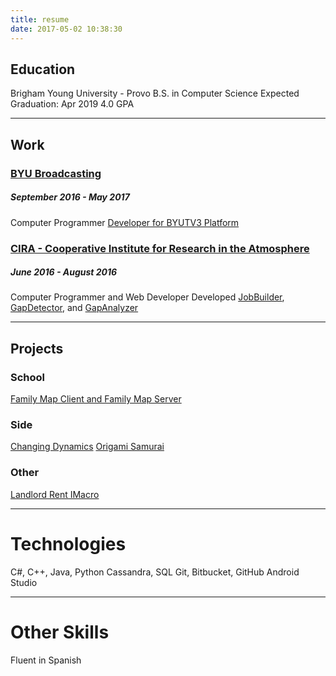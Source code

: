 ```yaml
---
title: resume
date: 2017-05-02 10:38:30
---
```



## Education
Brigham Young University - Provo
B.S. in Computer Science
Expected Graduation: Apr 2019
4.0 GPA

***

## Work
### [BYU Broadcasting](/2017/05/04/BYUBroadcasting/)

##### September 2016 - May 2017 
Computer Programmer
[Developer for BYUTV3 Platform](/2017/05/04/BYUTV/)

### [CIRA - Cooperative Institute for Research in the Atmosphere](/2017/05/03/CIRA/)
##### June 2016 - August 2016
Computer Programmer and Web Developer
Developed [JobBuilder](/2017/05/03/JobBuilder/), [GapDetector](/2017/05/03/GapDetector/), and [GapAnalyzer](/2017/05/03/GapAnalyzer/)

***

## Projects

### School 
[Family Map Client and Family Map Server](/2017/05/04/FamilyMap/)


### Side 
[Changing Dynamics](/2017/05/01/ChangingDynamics/)
[Origami Samurai](/2017/05/01/OrigamiSamurai/)

### Other
[Landlord Rent IMacro](/2017/05/02/LandlordImacro/)

***

# Technologies
C#, C++, Java, Python
Cassandra, SQL
Git, Bitbucket, GitHub
Android Studio

***

# Other Skills
Fluent in Spanish


